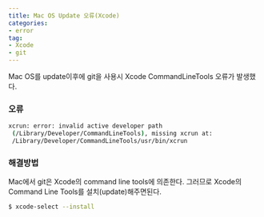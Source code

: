 ```yaml
---
title: Mac OS Update 오류(Xcode)
categories:
- error
tag:
- Xcode
- git
---
```


Mac OS를 update이후에 git을 사용시 Xcode CommandLineTools 오류가 발생했다.

### 오류

```bash
xcrun: error: invalid active developer path
 (/Library/Developer/CommandLineTools), missing xcrun at:
 /Library/Developer/CommandLineTools/usr/bin/xcrun
```

### 해결방법

Mac에서 git은 Xcode의 command line tools에 의존한다. 그러므로 Xcode의 Command Line Tools를 설치(update)해주면된다.

```bash
$ xcode-select --install
```
